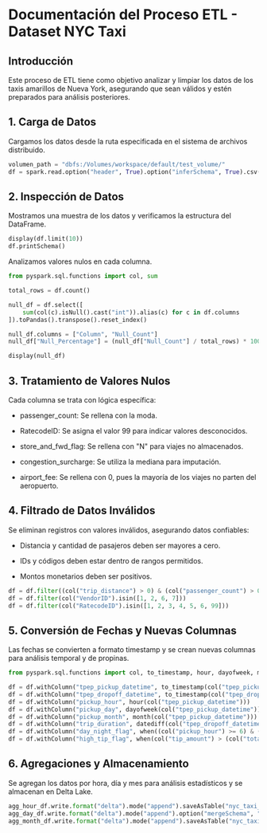 # Documentación del Proceso ETL - Dataset NYC Taxi

## Introducción
Este proceso de ETL tiene como objetivo analizar y limpiar los datos de los taxis amarillos de Nueva York, asegurando que sean válidos y estén preparados para análisis posteriores.

## 1. Carga de Datos
Cargamos los datos desde la ruta especificada en el sistema de archivos distribuido.

```python
volumen_path = "dbfs:/Volumes/workspace/default/test_volume/"
df = spark.read.option("header", True).option("inferSchema", True).csv(volumen_path + "*.csv")
```

## 2. Inspección de Datos
Mostramos una muestra de los datos y verificamos la estructura del DataFrame.  
```python
display(df.limit(10))
df.printSchema()
``` 
Analizamos valores nulos en cada columna.   

```python
from pyspark.sql.functions import col, sum

total_rows = df.count()

null_df = df.select([
    sum(col(c).isNull().cast("int")).alias(c) for c in df.columns
]).toPandas().transpose().reset_index()

null_df.columns = ["Column", "Null_Count"]
null_df["Null_Percentage"] = (null_df["Null_Count"] / total_rows) * 100

display(null_df)

``` 
## 3. Tratamiento de Valores Nulos
Cada columna se trata con lógica específica:

- passenger_count: Se rellena con la moda.

- RatecodeID: Se asigna el valor 99 para indicar valores desconocidos.

- store_and_fwd_flag: Se rellena con "N" para viajes no almacenados.

- congestion_surcharge: Se utiliza la mediana para imputación.

- airport_fee: Se rellena con 0, pues la mayoría de los viajes no parten del aeropuerto.  

## 4. Filtrado de Datos Inválidos
Se eliminan registros con valores inválidos, asegurando datos confiables:

- Distancia y cantidad de pasajeros deben ser mayores a cero.

- IDs y códigos deben estar dentro de rangos permitidos.

- Montos monetarios deben ser positivos.
```python
df = df.filter((col("trip_distance") > 0) & (col("passenger_count") > 0))
df = df.filter(col("VendorID").isin([1, 2, 6, 7]))
df = df.filter(col("RatecodeID").isin([1, 2, 3, 4, 5, 6, 99]))

``` 

## 5. Conversión de Fechas y Nuevas Columnas
Las fechas se convierten a formato timestamp y se crean nuevas columnas para análisis temporal y de propinas.  
```python
from pyspark.sql.functions import col, to_timestamp, hour, dayofweek, month, when, datediff

df = df.withColumn("tpep_pickup_datetime", to_timestamp(col("tpep_pickup_datetime")))
df = df.withColumn("tpep_dropoff_datetime", to_timestamp(col("tpep_dropoff_datetime")))
df = df.withColumn("pickup_hour", hour(col("tpep_pickup_datetime")))
df = df.withColumn("pickup_day", dayofweek(col("tpep_pickup_datetime")))
df = df.withColumn("pickup_month", month(col("tpep_pickup_datetime")))
df = df.withColumn("trip_duration", datediff(col("tpep_dropoff_datetime"), col("tpep_pickup_datetime")))
df = df.withColumn("day_night_flag", when((col("pickup_hour") >= 6) & (col("pickup_hour") < 18), "Día").otherwise("Noche"))
df = df.withColumn("high_tip_flag", when(col("tip_amount") > (col("total_amount") * 0.2), 1).otherwise(0))
```

## 6. Agregaciones y Almacenamiento
Se agregan los datos por hora, día y mes para análisis estadísticos y se almacenan en Delta Lake.  
```python
agg_hour_df.write.format("delta").mode("append").saveAsTable("nyc_taxi_agg_hourly")
agg_day_df.write.format("delta").mode("append").option("mergeSchema", "true").saveAsTable("nyc_taxi_agg_daily")
agg_month_df.write.format("delta").mode("append").saveAsTable("nyc_taxi_agg_monthly")
``` 




